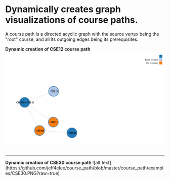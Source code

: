 # Dynamically creates graph visualizations of course paths.

A course path is a directed acyclic graph with the source vertex being the "root" course, and all its outgoing edges being its prerequisites.

<strong> Dynamic creation of CSE12 course path </strong>
![alt text](https://github.com/jeff4elee/course_path/blob/master/course_path/examples/CSE12.PNG?raw=true)
<br></br>
<hr></hr>
<strong> Dynamic creation of CSE30 course path </strong>
![alt text](https://github.com/jeff4elee/course_path/blob/master/course_path/examples/CSE30.PNG?raw=true)
